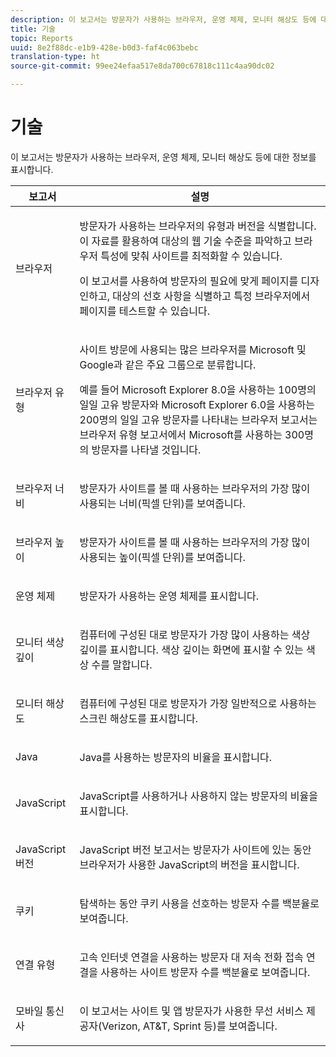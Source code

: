 ```yaml
---
description: 이 보고서는 방문자가 사용하는 브라우저, 운영 체제, 모니터 해상도 등에 대한 정보를 표시합니다.
title: 기술
topic: Reports
uuid: 8e2f88dc-e1b9-428e-b0d3-faf4c063bebc
translation-type: ht
source-git-commit: 99ee24efaa517e8da700c67818c111c4aa90dc02

---
```



# 기술

이 보고서는 방문자가 사용하는 브라우저, 운영 체제, 모니터 해상도 등에 대한 정보를 표시합니다.

<table id="table_6B55FDDC4C484766BC3817E06551E753"> 
 <thead> 
  <tr> 
   <th colname="col1" class="entry"> 보고서 </th> 
   <th colname="col2" class="entry"> 설명 </th> 
  </tr> 
 </thead>
 <tbody> 
  <tr> 
   <td colname="col1"> 브라우저 </td> 
   <td colname="col2"> <p> 방문자가 사용하는 브라우저의 유형과 버전을 식별합니다. 이 자료를 활용하여 대상의 웹 기술 수준을 파악하고 브라우저 특성에 맞춰 사이트를 최적화할 수 있습니다.  </p> <p>이 보고서를 사용하여 방문자의 필요에 맞게 페이지를 디자인하고, 대상의 선호 사항을 식별하고 특정 브라우저에서 페이지를 테스트할 수 있습니다. </p> </td> 
  </tr> 
  <tr> 
   <td colname="col1"> 브라우저 유형 </td> 
   <td colname="col2"> <p> 사이트 방문에 사용되는 많은 브라우저를 Microsoft 및 Google과 같은 주요 그룹으로 분류합니다. </p> <p>예를 들어 Microsoft Explorer 8.0을 사용하는 100명의 일일 고유 방문자와 Microsoft Explorer 6.0을 사용하는 200명의 일일 고유 방문자를 나타내는 <span class="wintitle">브라우저 보고서</span>는 <span class="wintitle">브라우저 유형 보고서</span>에서 Microsoft를 사용하는 300명의 방문자를 나타낼 것입니다. </p> </td> 
  </tr> 
  <tr> 
   <td colname="col1"> 브라우저 너비 </td> 
   <td colname="col2"> <p> 방문자가 사이트를 볼 때 사용하는 브라우저의 가장 많이 사용되는 너비(픽셀 단위)를 보여줍니다. </p> </td> 
  </tr> 
  <tr> 
   <td colname="col1"> 브라우저 높이 </td> 
   <td colname="col2"> <p> 방문자가 사이트를 볼 때 사용하는 브라우저의 가장 많이 사용되는 높이(픽셀 단위)를 보여줍니다. </p> </td> 
  </tr> 
  <tr> 
   <td colname="col1"> 운영 체제 </td> 
   <td colname="col2"> <p> 방문자가 사용하는 운영 체제를 표시합니다. </p> </td> 
  </tr> 
  <tr> 
   <td colname="col1"> 모니터 색상 깊이 </td> 
   <td colname="col2"> <p> 컴퓨터에 구성된 대로 방문자가 가장 많이 사용하는 색상 깊이를 표시합니다. 색상 깊이는 화면에 표시할 수 있는 색상 수를 말합니다. </p> </td> 
  </tr> 
  <tr> 
   <td colname="col1"> 모니터 해상도 </td> 
   <td colname="col2"> <p> 컴퓨터에 구성된 대로 방문자가 가장 일반적으로 사용하는 스크린 해상도를 표시합니다. </p> </td> 
  </tr> 
  <tr> 
   <td colname="col1"> Java </td> 
   <td colname="col2"> <p> Java를 사용하는 방문자의 비율을 표시합니다. </p> </td> 
  </tr> 
  <tr> 
   <td colname="col1"> JavaScript </td> 
   <td colname="col2"> <p> JavaScript를 사용하거나 사용하지 않는 방문자의 비율을 표시합니다. </p> </td> 
  </tr> 
  <tr> 
   <td colname="col1"> JavaScript 버전 </td> 
   <td colname="col2"> <p> JavaScript 버전 보고서는 방문자가 사이트에 있는 동안 브라우저가 사용한 JavaScript의 버전을 표시합니다. </p> </td> 
  </tr> 
  <tr> 
   <td colname="col1"> 쿠키 </td> 
   <td colname="col2"> <p> 탐색하는 동안 쿠키 사용을 선호하는 방문자 수를 백분율로 보여줍니다. </p> </td> 
  </tr> 
  <tr> 
   <td colname="col1"> 연결 유형 </td> 
   <td colname="col2"> <p> 고속 인터넷 연결을 사용하는 방문자 대 저속 전화 접속 연결을 사용하는 사이트 방문자 수를 백분율로 보여줍니다. </p> </td> 
  </tr> 
  <tr> 
   <td colname="col1"> 모바일 통신사 </td> 
   <td colname="col2"> <p> 이 보고서는 사이트 및 앱 방문자가 사용한 무선 서비스 제공자(Verizon, AT&amp;T, Sprint 등)를 보여줍니다.  </p> </td> 
  </tr> 
 </tbody> 
</table>

